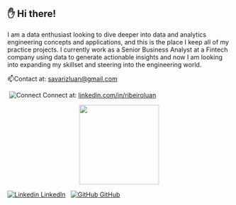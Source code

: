 ## ✋ Hi there!

I am a data enthusiast looking to dive deeper into data and analytics engineering concepts and applications, and this is the place I keep all of my practice projects. I currently work as a Senior Business Analyst at a Fintech company using data to generate actionable insights and now I am looking into expanding my skillset and steering  into the engineering world.


📫Contact at: savarizluan@gmail.com

 &nbsp;![Connect](https://i.stack.imgur.com/gVE0j.png) Connect at: [linkedin.com/in/ribeiroluan](https://www.linkedin.com/in/ribeiroluan/)

<div>
<p align="center">
<a href="https://github.com/ribeiroluan">
<img height="180em" src="https://github-readme-stats.vercel.app/api?username=ribeiroluan&show_icons=true&theme=github_dark&include_all_commits=true&count_private=true"/>
</p>
</div>

[![Linkedin](https://i.stack.imgur.com/gVE0j.png) LinkedIn](https://www.linkedin.com/in/ribeiroluan)
&nbsp;
[![GitHub](https://i.stack.imgur.com/tskMh.png) GitHub](https://github.com/)
